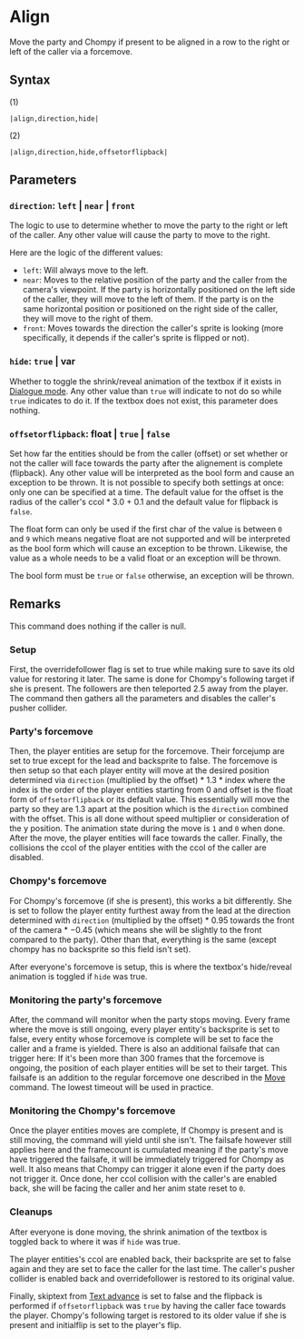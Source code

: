 # Align

Move the party and Chompy if present to be aligned in a row to the right or left of the caller via a forcemove.

## Syntax

(1)

````
|align,direction,hide|
````

(2)

````
|align,direction,hide,offsetorflipback|
````

## Parameters

### `direction`: `left` | `near` | `front`

The logic to use to determine whether to move the party to the right or left of the caller. Any other value will cause the party to move to the right.

Here are the logic of the different values:

* `left`: Will always move to the left.
* `near`: Moves to the relative position of the party and the caller from the camera's viewpoint. If the party is horizontally positioned on the left side of the caller, they will move to the left of them. If the party is on the same horizontal position or positioned on the right side of the caller, they will move to the right of them.
* `front`: Moves towards the direction the caller's sprite is looking (more specifically, it depends if the caller's sprite is flipped or not). 

### `hide`: `true` | var

Whether to toggle the shrink/reveal animation of the textbox if it exists in [Dialogue mode](../../Dialogue%20mode.md). Any other value than `true` will indicate to not do so while `true` indicates to do it. If the textbox does not exist, this parameter does nothing.

### `offsetorflipback`: float | `true` | `false`

Set how far the entities should be from the caller (offset) or set whether or not the caller will face towards the party after the alignement is complete (flipback). Any other value will be interpreted as the bool form and cause an exception to be thrown. It is not possible to specify both settings at once: only one can be specified at a time. The default value for the offset is the radius of the caller's ccol * 3.0 + 0.1 and the default value for flipback is `false`.

The float form can only be used if the first char of the value is between `0` and `9` which means negative float are not supported and will be interpreted as the bool form which will cause an exception to be thrown. Likewise, the value as a whole needs to be a valid float or an exception will be thrown.

The bool form must be `true` or `false` otherwise, an exception will be thrown.

## Remarks

This command does nothing if the caller is null.

### Setup

First, the overridefollower flag is set to true while making sure to save its old value for restoring it later. The same is done for Chompy's following target if she is present. The followers are then teleported 2.5 away from the player. The command then gathers all the parameters and disables the caller's pusher collider.

### Party's forcemove

Then, the player entities are setup for the forcemove. Their forcejump are set to true except for the lead and backsprite to false. The forcemove is then setup so that each player entity will move at the desired position determined via `direction` (multiplied by the offset) * 1.3 * index  where the index is the order of the player entities starting from 0 and offset is the float form of `offsetorflipback` or its default value. This essentially will move the party so they are 1.3 apart at the position which is the `direction` combined with the offset. This is all done without speed multiplier or consideration of the y position. The animation state during the move is `1` and `0` when done. After the move, the player entities will face towards the caller. Finally, the collisions the ccol of the player entities with the ccol of the caller are disabled.

### Chompy's forcemove

For Chompy's forcemove (if she is present), this works a bit differently. She is set to follow the player entity furthest away from the lead at the direction determined with `direction` (multiplied by the offset) * 0.95 towards the front of the camera * −0.45 (which means she will be slightly to the front compared to the party). Other than that, everything is the same (except chompy has no backsprite so this field isn't set).

After everyone's forcemove is setup, this is where the textbox's hide/reveal animation is toggled if `hide` was true. 

### Monitoring the party's forcemove

After, the command will monitor when the party stops moving. Every frame where the move is still ongoing, every player entity's backsprite is set to false, every entity whose forcemove is complete will be set to face the caller and a frame is yielded. There is also an additional failsafe that can trigger here: If it's been more than 300 frames that the forcemove is ongoing, the position of each player entities will be set to their target. This failsafe is an addition to the regular forcemove one described in the [Move](Move.md) command. The lowest timeout will be used in practice.

### Monitoring the Chompy's forcemove

Once the player entities moves are complete, If Chompy is present and is still moving, the command will yield until she isn't. The failsafe however still applies here and the framecount is cumulated meaning if the party's move have triggered the failsafe, it will be immediately triggered for Chompy as well. It also means that Chompy can trigger it alone even if the party does not trigger it. Once done, her ccol collision with the caller's are enabled back, she will be facing the caller and her anim state reset to `0`.

### Cleanups

After everyone is done moving, the shrink animation of the textbox is toggled back to where it was if `hide` was true. 

The player entities's ccol are enabled back, their backsprite are set to false again and they are set to face the caller for the last time. The caller's pusher collider is enabled back and overridefollower is restored to its original value.

Finally, skiptext from [Text advance](../../Related%20Systems/Text%20advance.md) is set to false and the flipback is performed if `offsetorflipback` was `true` by having the caller face towards the player. Chompy's following target is restored to its older value if she is present and initialflip is set to the player's flip.
